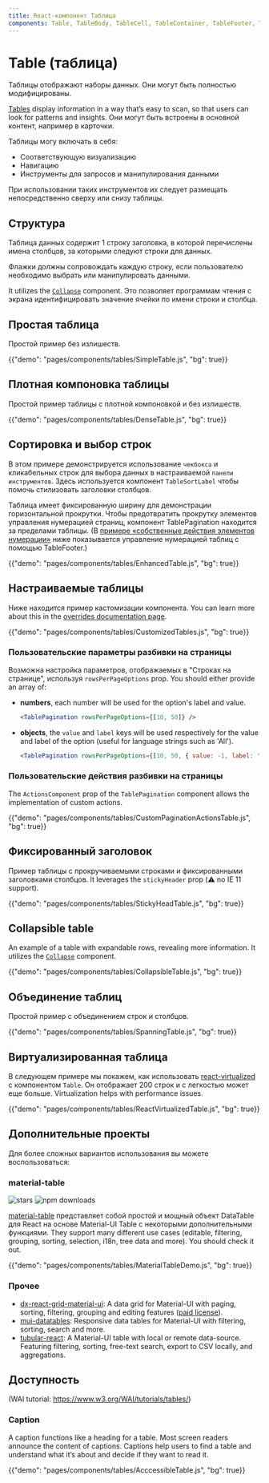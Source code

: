 ```yaml
---
title: React-компонент Таблица
components: Table, TableBody, TableCell, TableContainer, TableFooter, TableHead, TablePagination, TableRow, TableSortLabel
---
```


# Table (таблица)

<p class="description">Таблицы отображают наборы данных. Они могут быть полностью модифицированы.</p>

[Tables](https://material.io/design/components/data-tables.html) display information in a way that’s easy to scan, so that users can look for patterns and insights. Они могут быть встроены в основной контент, например в карточки.

Таблицы могу включать в себя:

- Соответствующую визуализацию
- Навигацию
- Инструменты для запросов и манипулирования данными

При использовании таких инструментов их следует размещать непосредственно сверху или снизу таблицы.

## Структура

Таблица данных содержит 1 строку заголовка, в которой перечислены имена столбцов, за которыми следуют строки для данных.

Флажки должны сопровождать каждую строку, если пользователю необходимо выбрать или манипулировать данными.

It utilizes the [`Collapse`](/api/collapse/) component. Это позволяет программам чтения с экрана идентифицировать значение ячейки по имени строки и столбца.

## Простая таблица

Простой пример без излишеств.

{{"demo": "pages/components/tables/SimpleTable.js", "bg": true}}

## Плотная компоновка таблицы

Простой пример таблицы с плотной компоновкой и без излишеств.

{{"demo": "pages/components/tables/DenseTable.js", "bg": true}}

## Сортировка и выбор строк

В этом примере демонстрируется использование `чекбокса` и кликабельных строк для выбора данных в настраиваемой `панели инструментов`. Здесь используется компонент `TableSortLabel` чтобы помочь стилизовать заголовки столбцов.

Таблица имеет фиксированную ширину для демонстрации горизонтальной прокрутки. Чтобы предотвратить прокрутку элементов управления нумерацией страниц, компонент TablePagination находится за пределами таблицы. (В [примерe «собственные действия элементов нумерации»](#custom-pagination-actions) ниже показывается управление нумерацией таблиц с помощью TableFooter.)

{{"demo": "pages/components/tables/EnhancedTable.js", "bg": true}}

## Настраиваемые таблицы

Ниже находится пример кастомизации компонента. You can learn more about this in the [overrides documentation page](/customization/components/).

{{"demo": "pages/components/tables/CustomizedTables.js", "bg": true}}

### Пользовательские параметры разбивки на страницы

Возможна настройка параметров, отображаемых в "Строках на странице", используя `rowsPerPageOptions` prop. You should either provide an array of:

- **numbers**, each number will be used for the option's label and value.
    
    ```jsx
    <TablePagination rowsPerPageOptions={[10, 50]} />
    ```

- **objects**, the `value` and `label` keys will be used respectively for the value and label of the option (useful for language strings such as 'All').
    
    ```jsx
    <TablePagination rowsPerPageOptions={[10, 50, { value: -1, label: 'All' }]} />
    ```

### Пользовательские действия разбивки на страницы

The `ActionsComponent` prop of the `TablePagination` component allows the implementation of custom actions.

{{"demo": "pages/components/tables/CustomPaginationActionsTable.js", "bg": true}}

## Фиксированный заголовок

Пример таблицы с прокручиваемыми строками и фиксированными заголовками столбцов. It leverages the `stickyHeader` prop (⚠️ no IE 11 support).

{{"demo": "pages/components/tables/StickyHeadTable.js", "bg": true}}

## Collapsible table

An example of a table with expandable rows, revealing more information. It utilizes the [`Collapse`](/api/collapse/) component.

{{"demo": "pages/components/tables/CollapsibleTable.js", "bg": true}}

## Объединение таблиц

Простой пример с объединением строк и столбцов.

{{"demo": "pages/components/tables/SpanningTable.js", "bg": true}}

## Виртуализированная таблица

В следующем примере мы покажем, как использовать [react-virtualized](https://github.com/bvaughn/react-virtualized) с компонентом `Table`. Он отображает 200 строк и c легкостью может еще больше. Virtualization helps with performance issues.

{{"demo": "pages/components/tables/ReactVirtualizedTable.js", "bg": true}}

## Дополнительные проекты

Для более сложных вариантов использования вы можете воспользоваться:

### material-table

![stars](https://img.shields.io/github/stars/mbrn/material-table.svg?style=social&label=Stars) ![npm downloads](https://img.shields.io/npm/dm/material-table.svg)

[material-table](https://github.com/mbrn/material-table) представляет собой простой и мощный объект DataTable для React на основе Material-UI Table с некоторыми дополнительными функциями. They support many different use cases (editable, filtering, grouping, sorting, selection, i18n, tree data and more). You should check it out.

{{"demo": "pages/components/tables/MaterialTableDemo.js", "bg": true}}

### Прочее

- [dx-react-grid-material-ui](https://devexpress.github.io/devextreme-reactive/react/grid/): A data grid for Material-UI with paging, sorting, filtering, grouping and editing features ([paid license](https://js.devexpress.com/licensing/)).
- [mui-datatables](https://github.com/gregnb/mui-datatables): Responsive data tables for Material-UI with filtering, sorting, search and more.
- [tubular-react](https://github.com/unosquare/tubular-react): A Material-UI table with local or remote data-source. Featuring filtering, sorting, free-text search, export to CSV locally, and aggregations.

## Доступность

(WAI tutorial: https://www.w3.org/WAI/tutorials/tables/)

### Caption

A caption functions like a heading for a table. Most screen readers announce the content of captions. Captions help users to find a table and understand what it’s about and decide if they want to read it.

{{"demo": "pages/components/tables/AcccessibleTable.js", "bg": true}}